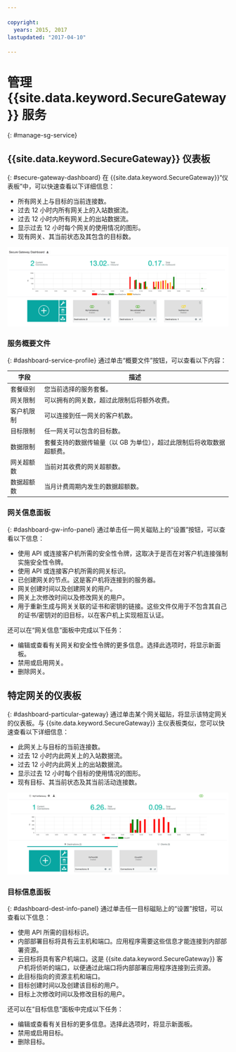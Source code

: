 ```yaml
---

copyright:
  years: 2015, 2017
lastupdated: "2017-04-10"

---
```


# 管理 {{site.data.keyword.SecureGateway}} 服务
{: #manage-sg-service}

## {{site.data.keyword.SecureGateway}} 仪表板
{: #secure-gateway-dashboard}
在 {{site.data.keyword.SecureGateway}}“仪表板”中，可以快速查看以下详细信息：

- 所有网关上与目标的当前连接数。
- 过去 12 小时内所有网关上的入站数据流。
- 过去 12 小时内所有网关上的出站数据流。
- 显示过去 12 小时每个网关的使用情况的图形。
- 现有网关、其当前状态及其包含的目标数。

![显示使用情况的 {{site.data.keyword.SecureGateway}}“仪表板”](./images/dashboardUsage.png?raw=true "显示使用情况的 {{site.data.keyword.SecureGateway}}“仪表板”")

### 服务概要文件
{: #dashboard-service-profile}
通过单击“概要文件”按钮，可以查看以下内容：

字段|描述
-- | --
套餐级别|您当前选择的服务套餐。
网关限制|可以拥有的网关数，超过此限制后将额外收费。
客户机限制|可以连接到任一网关的客户机数。
目标限制|任一网关可以包含的目标数。
数据限制|套餐支持的数据传输量（以 GB 为单位），超过此限制后将收取数据超额费。
网关超额数|当前对其收费的网关超额数。
数据超额数|当月计费周期内发生的数据超额数。

### 网关信息面板
{: #dashboard-gw-info-panel}
通过单击任一网关磁贴上的“设置”按钮，可以查看以下信息：

- 使用 API 或连接客户机所需的安全性令牌，这取决于是否在对客户机连接强制实施安全性令牌。
- 使用 API 或连接客户机所需的网关标识。
- 已创建网关的节点。这是客户机将连接到的服务器。
- 网关创建时间以及创建网关的用户。
- 网关上次修改时间以及修改网关的用户。
- 用于重新生成与网关关联的证书和密钥的链接。这些文件仅用于不包含其自己的证书/密钥对的旧目标，以在客户机上实现相互认证。

还可以在“网关信息”面板中完成以下任务：

- 编辑或查看有关网关和安全性令牌的更多信息。选择此选项时，将显示新面板。
- 禁用或启用网关。
- 删除网关。

## 特定网关的仪表板
{: #dashboard-particular-gateway}
通过单击某个网关磁贴，将显示该特定网关的仪表板。与 {{site.data.keyword.SecureGateway}} 主仪表板类似，您可以快速查看以下详细信息：

- 此网关上与目标的当前连接数。
- 过去 12 小时内此网关上的入站数据流。
- 过去 12 小时内此网关上的出站数据流。
- 显示过去 12 小时每个目标的使用情况的图形。
- 现有目标、其当前状态及其当前活动连接数。

![特定网关的仪表板](./images/viewGateway.png?raw=true "特定网关的仪表板")

### 目标信息面板
{: #dashboard-dest-info-panel}
通过单击任一目标磁贴上的“设置”按钮，可以查看以下信息：

- 使用 API 所需的目标标识。
- 内部部署目标将具有云主机和端口。应用程序需要这些信息才能连接到内部部署资源。
- 云目标将具有客户机端口。这是 {{site.data.keyword.SecureGateway}} 客户机将侦听的端口，以便通过此端口将内部部署应用程序连接到云资源。
- 此目标指向的资源主机和端口。
- 目标创建时间以及创建该目标的用户。
- 目标上次修改时间以及修改目标的用户。

还可以在“目标信息”面板中完成以下任务：

- 编辑或查看有关目标的更多信息。选择此选项时，将显示新面板。
- 禁用或启用目标。
- 删除目标。
